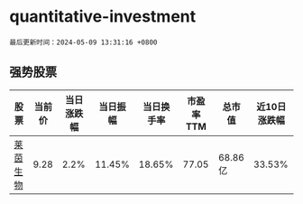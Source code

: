 # quantitative-investment

`最后更新时间：2024-05-09 13:31:16 +0800`

## 强势股票

|股票|当前价|当日涨跌幅|当日振幅|当日换手率|市盈率TTM|总市值|近10日涨跌幅|
|----|----|----|----|----|----|----|----|
|[莱茵生物](https://xueqiu.com/S/SZ002166)|9.28|2.2%|11.45%|18.65%|77.05|68.86亿|33.53%|
